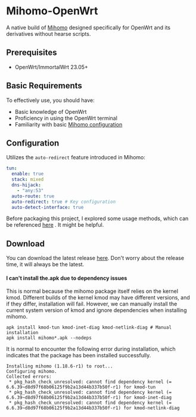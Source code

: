 # Mihomo-OpenWrt

A native build of [Mihomo](https://github.com/MetaCubeX/mihomo) designed specifically for OpenWrt and its derivatives without hearse scripts.

## Prerequisites

* OpenWrt/ImmortalWrt 23.05+

## Basic Requirements

To effectively use, you should have:

* Basic knowledge of OpenWrt
* Proficiency in using the OpenWrt terminal
* Familiarity with basic [Mihomo configuration](https://wiki.metacubex.one/en/config/)

## Configuration

Utilizes the `auto-redirect` feature introduced in Mihomo:

```yaml
tun:
  enable: true
  stack: mixed
  dns-hijack:
    - "any:53"
  auto-route: true
  auto-redirect: true # Key configuration
  auto-detect-interface: true
```

Before packaging this project, I explored some usage methods, which can be referenced [here](https://gist.github.com/douglarek/99fb8d7f30fac2a6d2e9a32a47296e30) . It might be helpful.

## Download

You can download the latest release [here](https://github.com/douglarek/vanilla-mihomo/releases). Don't worry about the release time, it will always be the latest.

#### I can't install the.apk due to dependency issues

This is normal because the mihomo package itself relies on the kernel kmod. Different builds of the kernel kmod may have different versions, and if they differ, installation will fail. However, we can manually install the current system version of kmod and ignore dependencies when installing mihomo.

```
apk install kmod-tun kmod-inet-diag kmod-netlink-diag # Manual installation
apk install mihomo*.apk --nodeps
```

It is normal to encounter the following error during installation, which indicates that the package has been installed successfully.

```
Installing mihomo (1.18.6-r1) to root...
Configuring mihomo.
Collected errors:
 * pkg_hash_check_unresolved: cannot find dependency kernel (= 6.6.39~d8d97f68b06125f9b2a13d44b337b50f-r1) for kmod-tun
 * pkg_hash_check_unresolved: cannot find dependency kernel (= 6.6.39~d8d97f68b06125f9b2a13d44b337b50f-r1) for kmod-inet-diag
 * pkg_hash_check_unresolved: cannot find dependency kernel (= 6.6.39~d8d97f68b06125f9b2a13d44b337b50f-r1) for kmod-netlink-diag
```
